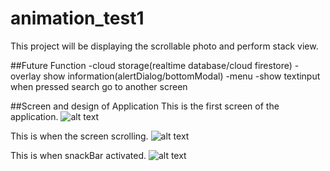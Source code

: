 # animation_test1

This project will be displaying the scrollable photo and perform stack view.

##Future Function
-cloud storage(realtime database/cloud firestore)
-overlay show information(alertDialog/bottomModal)
-menu
-show textinput when pressed search go to another screen

##Screen and design of Application
This is the first screen of the application.
![alt text](https://raw.githubusercontent.com/nonoyek/animation_test1/master/images/eg3.png)


This is when the screen scrolling.
![alt text](https://raw.githubusercontent.com/nonoyek/animation_test1/master/images/eg1.png)


This is when snackBar activated.
![alt text](https://raw.githubusercontent.com/nonoyek/animation_test1/master/images/eg2.png)